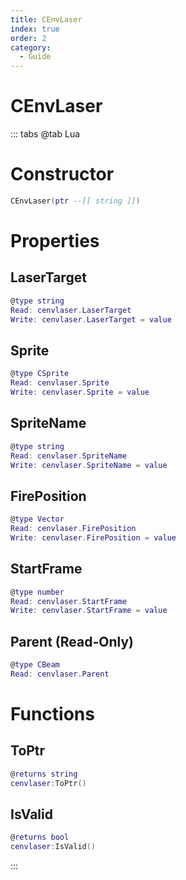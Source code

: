 ```yaml
---
title: CEnvLaser
index: true
order: 2
category:
  - Guide
---
```


# CEnvLaser

::: tabs
@tab Lua
# Constructor
```lua
CEnvLaser(ptr --[[ string ]])
```
# Properties
## LaserTarget 
```lua
@type string
Read: cenvlaser.LaserTarget
Write: cenvlaser.LaserTarget = value
```
## Sprite 
```lua
@type CSprite
Read: cenvlaser.Sprite
Write: cenvlaser.Sprite = value
```
## SpriteName 
```lua
@type string
Read: cenvlaser.SpriteName
Write: cenvlaser.SpriteName = value
```
## FirePosition 
```lua
@type Vector
Read: cenvlaser.FirePosition
Write: cenvlaser.FirePosition = value
```
## StartFrame 
```lua
@type number
Read: cenvlaser.StartFrame
Write: cenvlaser.StartFrame = value
```
## Parent (Read-Only)
```lua
@type CBeam
Read: cenvlaser.Parent
```
# Functions
## ToPtr
```lua
@returns string
cenvlaser:ToPtr()
```
## IsValid
```lua
@returns bool
cenvlaser:IsValid()
```

:::